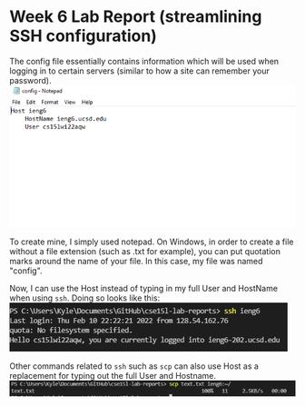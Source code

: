 # Week 6 Lab Report (streamlining SSH configuration)

The config file essentially contains information which will be used when logging in to certain servers (similar to how a site can remember your password).
![config](./cse15l-lab-report-images/config-file.PNG)

To create mine, I simply used notepad. On Windows, in order to create a file without a file extension (such as .txt for example), you can put quotation marks around the name of your file. In this case, my file was named "config".

Now, I can use the Host instead of typing in my full User and HostName when using `ssh`. Doing so looks like this:
![ssh-login](./cse15l-lab-report-images/ieng6-login.PNG)

Other commands related to `ssh` such as `scp` can also use Host as a replacement for typing out the full User and Hostname.
![scp-text](./cse15l-lab-report-images/scp-text.PNG)

